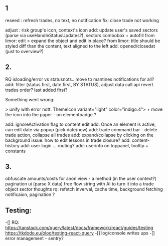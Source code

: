 ## 1
reseed : refresh trades, no text, no notification
fix: close trade not working

adjust : risk group's icon, context's icon
add: update user's saved sectors (parse via useHandleStatusUpdates?), sectors combobox +  autofill
from limor: edit > expand the object and edit in place?
from limor: title should be styled diff than the content, text aligned to the left
add: opened/closedat (just to overview?)

## 2.
RQ isloading/error vs statusnots.. move to mantines notifications for all?
add: filter (status first, date first, BY STATUS), adjust data call api
revert trades order? last added first?

 <p>Something went wrong:</p> > unify with error nott.
ThemeIcon variant="light" color="indigo.4"> + move the icon into the paper - on elementbadge  ?

add: ignoreActivation flag to content edit
add: Once an element is active, can edit date via popup (pick date/now) 
add: trade command bar - delete trade action, collapse all trades 
add: expand/collapse by clicking on the background
issue: how to edit lessons in trade closure?
add: content-history
add: user login ... routing?
add: userinfo on toppanel, tooltip + constants

## 3.
obfuscate amounts/costs for anon view - a method (in the user context?)
pagination ui (parse X data)
free flow string with AI to turn it into a trade object
sector thoughts
rq: refetch inverval, cache time, background fetching notificaion, pagination ?

## Testing:
 -[] RQ: https://tanstack.com/query/latest/docs/framework/react/guides/testing
        https://tkdodo.eu/blog/testing-react-query
 -[] log/console writes ups
 -[] error management - sentry? 